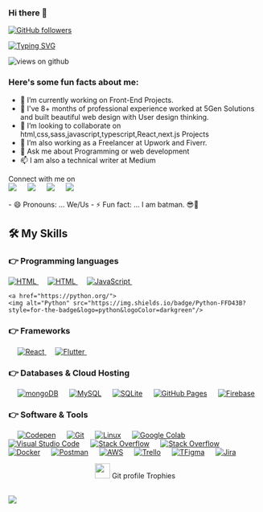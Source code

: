 


### Hi there 👋



[![GitHub followers](https://img.shields.io/github/followers/Ahmad-shaikh575.svg?style=social&label=Followers)](https://github.com/daxsum?tab=followers)

[![Typing SVG](https://readme-typing-svg.herokuapp.com?font=Architects+Daughter&color=7AF79A&size=30&lines=Hey!+It's+Kal!;I'm+a+Front-End+Developer...;I'm+also+mechatroniccs+Engineer;And+I'm+a+proud+Ethiopian+ET)](https://git.io/typing-svg)

<img src="https://komarev.com/ghpvc/?username=daxsum&label=Views&color=brightgreen&style=flat-square" alt="views on github" />

<h3> Here's some fun facts about me: </h3>

- 🔭 I’m currently working on Front-End Projects.
- 🌱 I've 8+ months of professional experience worked at 5Gen Solutions and built beautiful web design with User design thinking.
- 👯 I’m looking to collaborate on html,css,sass,javascript,typescript,React,next.js Projects
- 🤔 I’m also working as a Freelancer at Upwork and Fiverr.
- 💬 Ask me about Programming or web development
- 📫 I am also a technical writer at Medium 
<!-- -  📰 Articles: 
	-	[Build Your Own Generative Adversarial Network (GAN) Using Pytorch](https://pub.towardsai.net/build-your-own-generative-adversarial-network-gan-using-pytorch-c367b8506987) 
	- [Dog Breed Classifier With PyTorch Using Transfer Learning](https://levelup.gitconnected.com/dog-breed-classifier-with-pytorch-using-transfer-learning-8f15af6f9010) -->

<p>Connect with me on
<br>	
<a target="_blank" href="https://www.linkedin.com/in/kalab-tenadeg-840a49217/"><img src="https://img.shields.io/badge/-LinkedIn-0077B5?style=for-the-badge&logo=Linkedin&logoColor=white"></img></a>
&emsp;
<a target="_blank" href="mailto:kaldax250@gmail.com"
><img src="https://img.shields.io/badge/-Gmail-D14836?style=for-the-badge&logo=Gmail&logoColor=white"></img></a>
&emsp;
<a target="_blank" href="https://twitter.com"><img src="https://img.shields.io/badge/-Twitter-1DA1F2?style=for-the-badge&logo=Twitter&logoColor=white"></img></a>
&emsp;
<a target="_blank" href="https://medium.com/"><img src="https://img.shields.io/badge/Medium-12100E?style=for-the-badge&logo=medium&logoColor=white"></img></a>


<br>
</p>
- 😄 Pronouns: ... We/Us
- ⚡ Fun fact: ... I am batman. 😎🦇 





## 🛠️ My Skills

### 👉 Programming languages

<p align="left"> 
  

  <a href="https://developer.mozilla.org/en-US/docs/Web/HTML/">
    <img alt="HTML" src="https://img.shields.io/twitter/url?color=black&label=HTML&logo=HTML&logoColor=blue&style=social&url=https%3A%2F%2Freactjs.org%2F"/>
  </a>
&emsp;
	 <a href="https://developer.mozilla.org/en-US/docs/Web/CSS">
    <img alt="HTML" src="https://img.shields.io/twitter/url?color=black&label=CSS&logo=CSS&logoColor=blue&style=social&url=https%3A%2F%2Fdeveloper.mozilla.org%2Fen-US%2Fdocs%2FWeb%2FCSS"/>
  </a>
&emsp;
	  <a href="https://developer.mozilla.org/en-US/docs/Web/JavaScript">
    <img alt="JavaScript" src="https://img.shields.io/twitter/url?color=black&label=javaScript&logo=javascript&logoColor=yellow&style=social&url=https%3A%2F%2Fdeveloper.mozilla.org%2Fen-US%2Fdocs%2FWeb%2FJavaScript"/>
  </a>
&emsp;



	<a href="https://python.org/">
    <img alt="Python" src="https://img.shields.io/badge/Python-FFD43B?style=for-the-badge&logo=python&logoColor=darkgreen"/>
  </a>
  


</p>

### 👉 Frameworks
<p align="left"> 
&emsp;
 <a href="https://reactjs.org/">
    <img alt="React" src="https://img.shields.io/twitter/url?color=black&label=React&logo=react&logoColor=blue&style=social&url=https%3A%2F%2Freactjs.org%2F"/>
  </a>
  &emsp; 
	 <a href="https://flutter.dev/" target="_blank"> 
     <img alt="Flutter" src="https://img.shields.io/badge/Flutter-02569B?style=for-the-badge&logo=flutter&logoColor=white">
   </a>
  &emsp; 
  
</p>

### 👉 Databases & Cloud Hosting
<p align="left">
	  &emsp;
<a href="https://www.mongodb.com/"><img alt="mongoDB" src ="https://img.shields.io/twitter/url?color=black&label=MongoDB&logo=MongoDB&logoColor=blue&style=social&url=https%3A%2F%2Fwww.mongodb.com%2Fcloud%2Fatlas%2Flp%2Ftry2%3Futm_source%3Dgoogle%26utm_campaign%3Dgs_footprint_row_search_core_brand_atlas_desktop%26utm_term%3Dmongodb%26utm_medium%3Dcpc_paid_search%26utm_ad%3De%26utm_ad_campaign_id%3D12212624584%26adgroup%3D115749713703%26gclid%3DCjwKCAjw-8qVBhANEiwAfjXLrpiLd_UKkZGLfhvRrGYHq2JtoJ1vAoy1RR5tVkqeXYO8RNT9tcqPnxoC3A8QAvD_BwE"></a>
  &emsp;
    <a href="https://www.mysql.com/"><img alt="MySQL" src="https://img.shields.io/badge/MySQL-00000F?style=for-the-badge&logo=mysql&logoColor=white"></a>
  &emsp;
    <a href="https://www.sqlite.org/"><img alt="SQLite" src ="https://img.shields.io/badge/SQLite-07405E?style=for-the-badge&logo=sqlite&logoColor=white"/></a>
  &emsp;
    <a href="https://www.github.com"><img alt="GitHub Pages" src="https://img.shields.io/badge/GitHub-100000?style=for-the-badge&logo=github&logoColor=white"></a>
  &emsp;
<a href="https://firebase.google.com/"><img alt="Firebase" src ="https://img.shields.io/badge/firebase-ffca28?style=for-the-badge&logo=firebase&logoColor=black"></a>
 </p>

 ### 👉 Software & Tools
 
<p>
  &emsp;
    <a href="#"><img alt="Codepen" src="https://img.shields.io/badge/Codepen-000000?style=for-the-badge&logo=codepen&logoColor=white"></a>
  &emsp;
    <a href="#"><img alt="Git" src="https://img.shields.io/badge/Git-F05032?style=for-the-badge&logo=git&logoColor=white"></a>
  &emsp;
    <a href="#"><img alt="Linux" src="https://img.shields.io/badge/Linux-FCC624?style=for-the-badge&logo=linux&logoColor=black"></a>
  &emsp;
    <a href="#"><img alt="Google Colab" src="https://img.shields.io/badge/Colab-F9AB00?style=for-the-badge&logo=googlecolab&color=525252"></a>
  &emsp;
    <a href="#"><img alt="Visual Studio Code" src="https://img.shields.io/badge/Visual_Studio_Code-0078D4?style=for-the-badge&logo=visual%20studio%20code&logoColor=white"></a>
  &emsp;
    <a href="#"><img alt="Stack Overflow" src="https://img.shields.io/badge/Stack_Overflow-FE7A16?style=for-the-badge&logo=stack-overflow&logoColor=white"></a>
&emsp;
    <a href="#"><img alt="Stack Overflow" src="https://img.shields.io/badge/manjaro-35BF5C?style=for-the-badge&logo=manjaro&logoColor=white"></a>
    &emsp;
    <a href="#"><img alt="Docker" src="https://img.shields.io/badge/Docker-2CA5E0?style=for-the-badge&logo=docker&logoColor=white"></a>
     &emsp;
    <a href="#"><img alt="Postman" src="https://img.shields.io/badge/Postman-FF6C37?style=for-the-badge&logo=Postman&logoColor=white"></a>
     &emsp;
    <a href="#"><img alt="AWS" src="https://img.shields.io/badge/Amazon_AWS-232F3E?style=for-the-badge&logo=amazon-aws&logoColor=white"></a>
    &emsp;
    <a href="#"><img alt="Trello" src="https://img.shields.io/badge/Trello-0052CC?style=for-the-badge&logo=trello&logoColor=white"></a>
    &emsp;
     <a href="#"><img alt="TFigma" src="https://img.shields.io/badge/Figma-F24E1E?style=for-the-badge&logo=figma&logoColor=white"></a>
    &emsp; <a href="#"><img alt="Jira" src="https://img.shields.io/badge/Jira-0052CC?style=for-the-badge&logo=Jira&logoColor=white"></a>
    &emsp;
    
</p>
<p align="center"><img src="https://media.giphy.com/media/QaMcXSekUWx7aogAUr/giphy.gif" width="30" />&nbsp;Git profile Trophies</p><br>
<img src="https://github-profile-trophy.vercel.app/?username=Ahmad-shaikh575&theme=gruvbox" />


